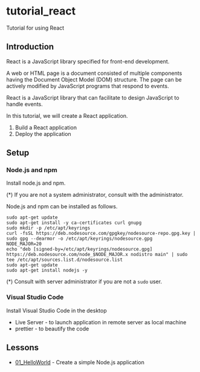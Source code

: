 # tutorial_react

Tutorial for using React 


## Introduction 

React is a JavaScript library specified for front-end development.

A web or HTML page is a document consisted of multiple components having the Document Object Model (DOM) structure. The page can be actively modified by JavaScript programs that respond to events. 

React is a JavaScript library that can facilitate to design JavaScript to handle events. 

In this tutorial, we will create a React application. 

1. Build a React application
2. Deploy the application 


## Setup 

### Node.js and npm

Install node.js and npm. 

(*) If you are not a system administrator, consult with the administrator.

Node.js and npm can be installed as follows. 

    sudo apt-get update
    sudo apt-get install -y ca-certificates curl gnupg
    sudo mkdir -p /etc/apt/keyrings
    curl -fsSL https://deb.nodesource.com/gpgkey/nodesource-repo.gpg.key | sudo gpg --dearmor -o /etc/apt/keyrings/nodesource.gpg
    NODE_MAJOR=20
    echo "deb [signed-by=/etc/apt/keyrings/nodesource.gpg] https://deb.nodesource.com/node_$NODE_MAJOR.x nodistro main" | sudo tee /etc/apt/sources.list.d/nodesource.list
    sudo apt-get update
    sudo apt-get install nodejs -y
    
(*) Consult with server administrator if you are not a `sudo` user. 

### Visual Studio Code

Install Visual Studio Code in the desktop

* Live Server - to launch application in remote server as local machine 
* prettier - to beautify the code

## Lessons 

* [01_HelloWorld](./01_HelloWorld/README.md) - Create a simple Node.js application




